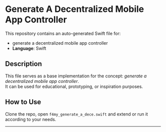 # Generate A Decentralized Mobile App Controller

This repository contains an auto-generated Swift file for:

- generate a decentralized mobile app controller
- **Language**: Swift

## Description

This file serves as a base implementation for the concept: *generate a decentralized mobile app controller*.  
It can be used for educational, prototyping, or inspiration purposes.

## How to Use

Clone the repo, open `f4my_generate_a_dece.swift` and extend or run it according to your needs.

---


